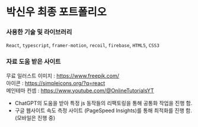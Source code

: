 # 박신우 최종 포트폴리오

### 사용한 기술 및 라이브러리

`React`, `typescript`, `framer-motion`, `recoil`, `firebase`, `HTML5`, `CSS3`

### 자료 도움 받은 사이트

무료 일러스트 이미지 : https://www.freepik.com/<br/>
아이콘 : https://simpleicons.org/?q=react<br/>
메인테마 컨셉 : https://www.youtube.com/@OnlineTutorialsYT<br/>

- ChatGPT의 도움을 받아 특정 js 동작들의 리팩토링을 통해 공통화 작업을 진행 함.
- 구글 웹사이트 속도 측정 사이트 (PageSpeed Insights)를 통해 최적화를 진행 함.(모바일은 진행 중)
